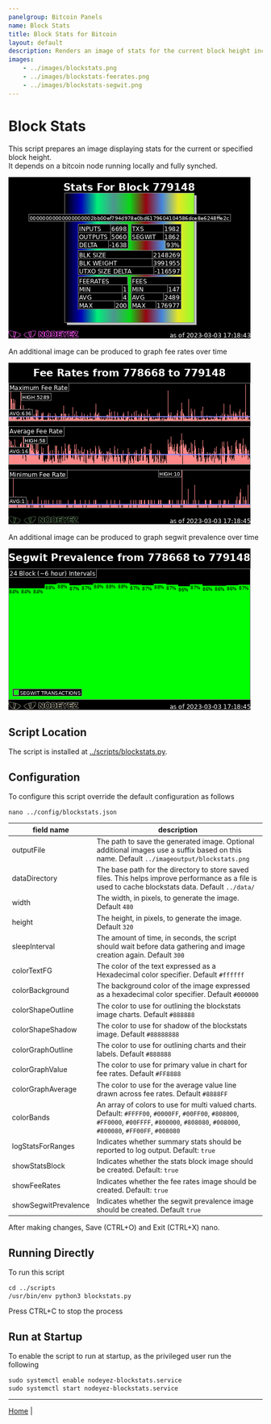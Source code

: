 ```yaml
---
panelgroup: Bitcoin Panels
name: Block Stats
title: Block Stats for Bitcoin
layout: default
description: Renders an image of stats for the current block height including inputs, outputs, transaction count, percentage of segwit, the size of the block and utxo set change, fee rates and fees for transactions. Optionally renders time series data for fee rates and segwit
images:
    - ../images/blockstats.png
    - ../images/blockstats-feerates.png
    - ../images/blockstats-segwit.png
---
```


# Block Stats

This script prepares an image displaying stats for the current or specified block height.  
It depends on a bitcoin node running locally and fully synched.

![sample image of stats for block 7779148](../images/blockstats.png)

An additional image can be produced to graph fee rates over time

![sample image of fee rates from block 778668 to 779148](../images/blockstats-feerates.png)

An additional image can be produced to graph segwit prevalence over time

![sample image of segwit prevalence from block 778668 to 779148](../images/blockstats-segwit.png)

## Script Location

The script is installed at 
[../scripts/blockstats.py](../scripts/blockstats.py).

## Configuration

To configure this script override the default configuration as follows

```shell
nano ../config/blockstats.json
```

| field name | description |
| --- | --- |
| outputFile | The path to save the generated image. Optional additional images use a suffix based on this name. Default `../imageoutput/blockstats.png` |
| dataDirectory | The base path for the directory to store saved files. This helps improve performance as a file is used to cache blockstats data. Default `../data/` |
| width | The width, in pixels, to generate the image. Default `480` |
| height | The height, in pixels, to generate the image. Default `320` |
| sleepInterval | The amount of time, in seconds, the script should wait before data gathering and image creation again. Default `300` |
| colorTextFG | The color of the text expressed as a Hexadecimal color specifier. Default `#ffffff` |
| colorBackground | The background color of the image expressed as a hexadecimal color specifier. Default `#000000` |
| colorShapeOutline | The color to use for outlining the blockstats image charts. Default `#888888` |
| colorShapeShadow | The color to use for shadow of the blockstats image. Default `#88888888` |
| colorGraphOutline | The color to use for outlining charts and their labels. Default `#888888` |
| colorGraphValue | The color to use for primary value in chart for fee rates. Default `#FF8888` |
| colorGraphAverage | The color to use for the average value line drawn across fee rates. Default `#8888FF` |
| colorBands | An array of colors to use for multi valued charts. Default: `#FFFF00`, `#0000FF`, `#00FF00`, `#808000`, `#FF0000`, `#00FFFF`, `#800000`, `#808080`, `#008000`, `#800080`, `#FF00FF`, `#008080` |
| logStatsForRanges | Indicates whether summary stats should be reported to log output. Default: `true` |
| showStatsBlock | Indicates whether the stats block image should be created. Default: `true` |
| showFeeRates | Indicates whether the fee rates image should be created. Default: `true` |
| showSegwitPrevalence | Indicates whether the segwit prevalence image should be created. Default `true` |


After making changes, Save (CTRL+O) and Exit (CTRL+X) nano.

## Running Directly

To run this script

```shell
cd ../scripts
/usr/bin/env python3 blockstats.py
```

Press CTRL+C to stop the process

## Run at Startup

To enable the script to run at startup, as the privileged user run the following

```shell
sudo systemctl enable nodeyez-blockstats.service
sudo systemctl start nodeyez-blockstats.service
```


---

[Home](../) | 

